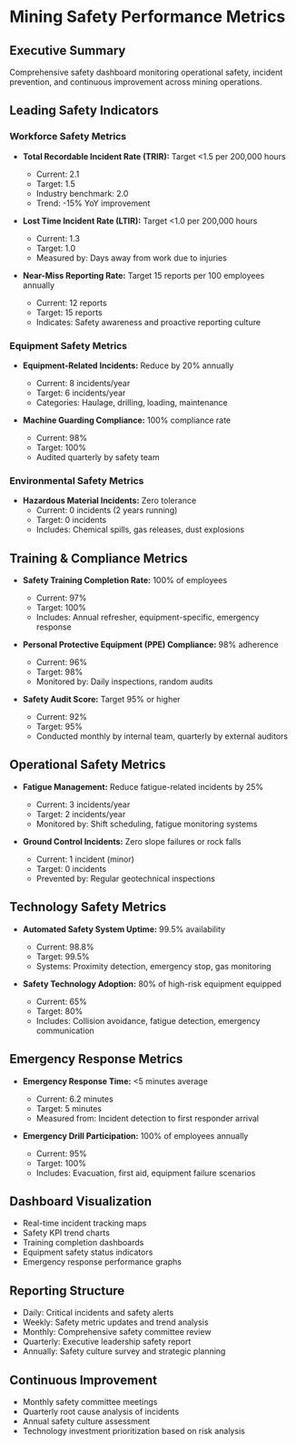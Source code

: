 # Mining Safety Performance Metrics

## Executive Summary
Comprehensive safety dashboard monitoring operational safety, incident prevention, and continuous improvement across mining operations.

## Leading Safety Indicators

### Workforce Safety Metrics
- **Total Recordable Incident Rate (TRIR):** Target <1.5 per 200,000 hours
  - Current: 2.1
  - Target: 1.5
  - Industry benchmark: 2.0
  - Trend: -15% YoY improvement

- **Lost Time Incident Rate (LTIR):** Target <1.0 per 200,000 hours
  - Current: 1.3
  - Target: 1.0
  - Measured by: Days away from work due to injuries

- **Near-Miss Reporting Rate:** Target 15 reports per 100 employees annually
  - Current: 12 reports
  - Target: 15 reports
  - Indicates: Safety awareness and proactive reporting culture

### Equipment Safety Metrics
- **Equipment-Related Incidents:** Reduce by 20% annually
  - Current: 8 incidents/year
  - Target: 6 incidents/year
  - Categories: Haulage, drilling, loading, maintenance

- **Machine Guarding Compliance:** 100% compliance rate
  - Current: 98%
  - Target: 100%
  - Audited quarterly by safety team

### Environmental Safety Metrics
- **Hazardous Material Incidents:** Zero tolerance
  - Current: 0 incidents (2 years running)
  - Target: 0 incidents
  - Includes: Chemical spills, gas releases, dust explosions

## Training & Compliance Metrics
- **Safety Training Completion Rate:** 100% of employees
  - Current: 97%
  - Target: 100%
  - Includes: Annual refresher, equipment-specific, emergency response

- **Personal Protective Equipment (PPE) Compliance:** 98% adherence
  - Current: 96%
  - Target: 98%
  - Monitored by: Daily inspections, random audits

- **Safety Audit Score:** Target 95% or higher
  - Current: 92%
  - Target: 95%
  - Conducted monthly by internal team, quarterly by external auditors

## Operational Safety Metrics
- **Fatigue Management:** Reduce fatigue-related incidents by 25%
  - Current: 3 incidents/year
  - Target: 2 incidents/year
  - Monitored by: Shift scheduling, fatigue monitoring systems

- **Ground Control Incidents:** Zero slope failures or rock falls
  - Current: 1 incident (minor)
  - Target: 0 incidents
  - Prevented by: Regular geotechnical inspections

## Technology Safety Metrics
- **Automated Safety System Uptime:** 99.5% availability
  - Current: 98.8%
  - Target: 99.5%
  - Systems: Proximity detection, emergency stop, gas monitoring

- **Safety Technology Adoption:** 80% of high-risk equipment equipped
  - Current: 65%
  - Target: 80%
  - Includes: Collision avoidance, fatigue detection, emergency communication

## Emergency Response Metrics
- **Emergency Response Time:** <5 minutes average
  - Current: 6.2 minutes
  - Target: 5 minutes
  - Measured from: Incident detection to first responder arrival

- **Emergency Drill Participation:** 100% of employees annually
  - Current: 95%
  - Target: 100%
  - Includes: Evacuation, first aid, equipment failure scenarios

## Dashboard Visualization
- Real-time incident tracking maps
- Safety KPI trend charts
- Training completion dashboards
- Equipment safety status indicators
- Emergency response performance graphs

## Reporting Structure
- Daily: Critical incidents and safety alerts
- Weekly: Safety metric updates and trend analysis
- Monthly: Comprehensive safety committee review
- Quarterly: Executive leadership safety report
- Annually: Safety culture survey and strategic planning

## Continuous Improvement
- Monthly safety committee meetings
- Quarterly root cause analysis of incidents
- Annual safety culture assessment
- Technology investment prioritization based on risk analysis